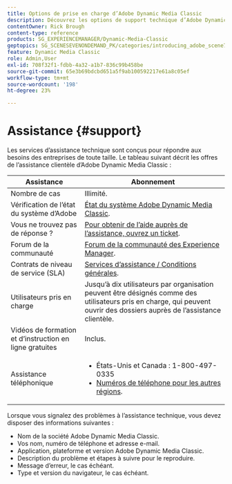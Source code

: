 ```yaml
---
title: Options de prise en charge d’Adobe Dynamic Media Classic
description: Découvrez les options de support technique d’Adobe Dynamic Media Classic.
contentOwner: Rick Brough
content-type: reference
products: SG_EXPERIENCEMANAGER/Dynamic-Media-Classic
geptopics: SG_SCENESEVENONDEMAND_PK/categories/introducing_adobe_scene7
feature: Dynamic Media Classic
role: Admin,User
exl-id: 708f32f1-fdbb-4a32-a1b7-836c99b458be
source-git-commit: 65e3b69bdcbd651a5f9ab100592217e61a8c05ef
workflow-type: tm+mt
source-wordcount: '198'
ht-degree: 23%

---
```


# Assistance {#support}

Les services d’assistance technique sont conçus pour répondre aux besoins des entreprises de toute taille. Le tableau suivant décrit les offres de l’assistance clientèle d’Adobe Dynamic Media Classic :

| Assistance | Abonnement |
| --- | --- |
| Nombre de cas | Illimité. |
| Vérification de l’état du système d’Adobe | [État du système Adobe Dynamic Media Classic](https://status.adobe.com/products/1175). |
| Vous ne trouvez pas de réponse ? | [Pour obtenir de l’aide auprès de l’assistance, ouvrez un ticket](https://experienceleague.adobe.com/?support-solution=General#support). |
| Forum de la communauté | [Forum de la communauté des Experience Manager](https://experienceleaguecommunities.adobe.com/t5/adobe-experience-manager/ct-p/adobe-experience-manager-community). |
| Contrats de niveau de service (SLA) | [Services d’assistance / Conditions générales](https://helpx.adobe.com/support/programs/support-policies-terms-conditions.html). |
| Utilisateurs pris en charge | Jusqu’à dix utilisateurs par organisation peuvent être désignés comme des utilisateurs pris en charge, qui peuvent ouvrir des dossiers auprès de l’assistance clientèle. |
| Vidéos de formation et d’instruction en ligne gratuites | Inclus. |
| Assistance téléphonique | <ul><li>États-Unis et Canada : 1-800-497-0335 </li><li>[Numéros de téléphone pour les autres régions](https://experienceleague.adobe.com/?support-tab=home#support). </li></ul> |

<!-- |Create a support case| [https://helpx.adobe.com/enterprise/admin-guide.html/enterprise/using/support-for-experience-cloud.ug.html](https://helpx.adobe.com/enterprise/admin-guide.html/enterprise/using/support-for-experience-cloud.ug.html) | -->

Lorsque vous signalez des problèmes à l’assistance technique, vous devez disposer des informations suivantes :

* Nom de la société Adobe Dynamic Media Classic.
* Vos nom, numéro de téléphone et adresse e-mail.
* Application, plateforme et version Adobe Dynamic Media Classic.
* Description du problème et étapes à suivre pour le reproduire.
* Message d’erreur, le cas échéant.
* Type et version du navigateur, le cas échéant.
